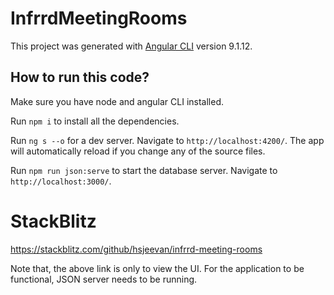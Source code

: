# InfrrdMeetingRooms

This project was generated with [Angular CLI](https://github.com/angular/angular-cli) version 9.1.12.

## How to run this code?

Make sure you have node and angular CLI installed.

Run `npm i` to install all the dependencies.

Run `ng s --o` for a dev server. Navigate to `http://localhost:4200/`. The app will automatically reload if you change any of the source files. <br>

Run `npm run json:serve` to start the database server. Navigate to `http://localhost:3000/`.


# StackBlitz

https://stackblitz.com/github/hsjeevan/infrrd-meeting-rooms



Note that, the above link is only to view the UI. For the application to be functional, JSON server needs to be running.
